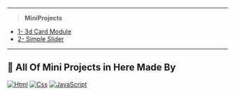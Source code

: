 
---

> **MiniProjects**

- [1- 3d Card Module](#)
- [2- Simple Slider](#)

---

## 📌 All Of Mini Projects in Here Made By 
[![Html](https://img.shields.io/badge/-HTML-%23de4b25?logo=html5&logoColor=white)](#)
[![Css](https://img.shields.io/badge/CSS-%230075a8?logo=css3&logoColor=white)](#)
[![JavaScript](https://img.shields.io/badge/JavaScript-yellow?logo=JavaScript&logoColor=white)](#)

